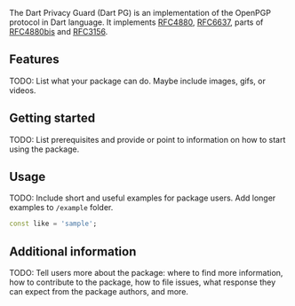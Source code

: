 The Dart Privacy Guard (Dart PG) is an implementation of the OpenPGP protocol in Dart language. It implements [RFC4880](https://www.rfc-editor.org/rfc/rfc4880), [RFC6637](https://www.rfc-editor.org/rfc/rfc6637), parts of [RFC4880bis](https://datatracker.ietf.org/doc/html/draft-ietf-openpgp-rfc4880bis) and [RFC3156](https://www.rfc-editor.org/rfc/rfc3156).

## Features

TODO: List what your package can do. Maybe include images, gifs, or videos.

## Getting started

TODO: List prerequisites and provide or point to information on how to
start using the package.

## Usage

TODO: Include short and useful examples for package users. Add longer examples
to `/example` folder. 

```dart
const like = 'sample';
```

## Additional information

TODO: Tell users more about the package: where to find more information, how to 
contribute to the package, how to file issues, what response they can expect 
from the package authors, and more.
